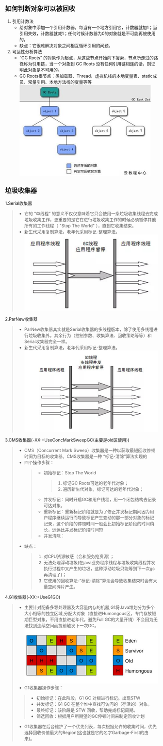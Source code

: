 ## 如何判断对象可以被回收
1. 引用计数法
    * 给对象中添加一个引用计数器，每当有一个地方引用它，计数器就加1；当引用失效，计数器就减1；任何时候计数器为0的对象就是不可能再被使用的。
    * 缺点：它很难解决对象之间相互循环引用的问题。
2. 可达性分析算法
    * “GC Roots” 的对象作为起点，从这些节点开始向下搜索，节点所走过的路径称为引用链，当一个对象到 GC Roots 没有任何引用链相连的话，则证明此对象是不可用的。
    * GC Roots根节点：类加载器、Thread、虚拟机栈的本地变量表、static成员、常量引用、本地方法栈的变量等等
![gc_root](../image/gc_root.jpg)

## 垃圾收集器
   1.Serial收集器
   >* 它的 “单线程” 的意义不仅仅意味着它只会使用一条垃圾收集线程去完成垃圾收集工作，更重要的是它在进行垃圾收集工作的时候必须暂停其他所有的工作线程（ "Stop The World" ），直到它收集结束。
   >* 新生代采用复制算法，老年代采用标记-整理算法。
  ![Serial](../image/Serial.png)

   2.ParNew收集器
   >* ParNew收集器其实就是Serial收集器的多线程版本，除了使用多线程进行垃圾收集外，其余行为（控制参数、收集算法、回收策略等等）和Serial收集器完全一样。
   >* 新生代采用复制算法，老年代采用标记-整理算法。
   ![parNew](../image/parNew.png)
   
   3.CMS收集器(-XX:+UseConcMarkSweepGC(主要是old区使用))
   >* CMS（Concurrent Mark Sweep）收集器是一种以获取最短回收停顿时间为目标的收集器。CMS收集器是一种 “标记-清除”算法实现的
   >* 四个操作步骤：
   >    >   * 初始标记：Stop The World
   >    >       >1.    标记GC Roots可达的老年代对象；
   >    >       >2.    遍历新生代对象，标记可达的老年代对象；
   >    >   * 并发标记：同时开启GC和用户线程，用一个闭包结构去记录可达对象。
   >    >   * 重新标记：重新标记阶段就是为了修正并发标记期间因为用户程序继续运行而导致标记产生变动的那一部分对象的标记记录，这个阶段的停顿时间一般会比初始标记阶段的时间稍长，远远比并发标记阶段时间短
   >    >   * 并发清除：
   >* 缺点：
   >    >  1.    对CPU资源敏感（会和服务抢资源）；
   >    >  2.    无法处理浮动垃圾(在java业务程序线程与垃圾收集线程并发执行过程中又产生的垃圾，这种浮动垃圾只能等到下一次gc再清理了)；
   >    >  3.    它使用的回收算法-“标记-清除”算法会导致收集结束时会有大量空间碎片产生。
   
   4.G1收集器(-XX:+UseG1GC)
   >*   主要针对配备多颗处理器及大容量内存的机器,G1将Java堆划分为多个大小相等的独立区域,分配大对象（直接进Humongous区，专门存放短期巨型对象，不用直接进老年代，避免Full GC的大量开销）不会因为无法找到连续空间而提前触发下一次GC。
   ![G1_region](../image/G1_region.png)
   >*   G1收集器操作步骤：
   >    >   * 初始标记：在此阶段，G1 GC 对根进行标记。出现STW
   >    >   * 并发标记：G1 GC 在整个堆中查找可访问的（存活的）对象。
   >    >   * 最终标记：该阶段是 STW 回收，帮助完成标记周期。
   >    >   * 筛选回收：根据用户所期望的GC停顿时间来制定回收计划
   >*   G1收集器在后台维护了一个优先列表，每次根据允许的收集时间，优先选择回收价值最大的Region(这也就是它的名字Garbage-First的由来)。
